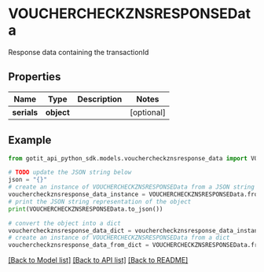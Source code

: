 # VOUCHERCHECKZNSRESPONSEData

Response data containing the transactionId

## Properties

Name | Type | Description | Notes
------------ | ------------- | ------------- | -------------
**serials** | **object** |  | [optional] 

## Example

```python
from gotit_api_python_sdk.models.vouchercheckznsresponse_data import VOUCHERCHECKZNSRESPONSEData

# TODO update the JSON string below
json = "{}"
# create an instance of VOUCHERCHECKZNSRESPONSEData from a JSON string
vouchercheckznsresponse_data_instance = VOUCHERCHECKZNSRESPONSEData.from_json(json)
# print the JSON string representation of the object
print(VOUCHERCHECKZNSRESPONSEData.to_json())

# convert the object into a dict
vouchercheckznsresponse_data_dict = vouchercheckznsresponse_data_instance.to_dict()
# create an instance of VOUCHERCHECKZNSRESPONSEData from a dict
vouchercheckznsresponse_data_from_dict = VOUCHERCHECKZNSRESPONSEData.from_dict(vouchercheckznsresponse_data_dict)
```
[[Back to Model list]](../README.md#documentation-for-models) [[Back to API list]](../README.md#documentation-for-api-endpoints) [[Back to README]](../README.md)


